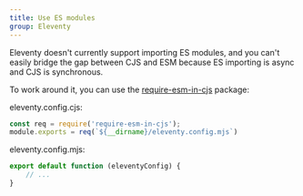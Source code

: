 ```yaml
---
title: Use ES modules
group: Eleventy
---
```


Eleventy doesn't currently support importing ES modules, and you can't easily
bridge the gap between CJS and ESM because ES importing is async and CJS is
synchronous.

To work around it, you can use the [require-esm-in-cjs](https://www.npmjs.com/package/require-esm-in-cjs)
package:

eleventy.config.cjs:

```javascript
const req = require('require-esm-in-cjs');
module.exports = req(`${__dirname}/eleventy.config.mjs`)
```

eleventy.config.mjs:

```javascript
export default function (eleventyConfig) {
    // ...
}
```